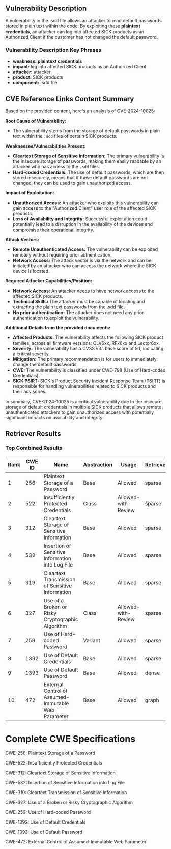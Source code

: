 ## Vulnerability Description
A vulnerability in the .sdd file allows an attacker to read default passwords stored in plain text within the code. By exploiting these **plaintext credentials**, an attacker can log into affected SICK products as an Authorized Client if the customer has not changed the default password.

### Vulnerability Description Key Phrases
- **weakness:** **plaintext credentials**
- **impact:** log into affected SICK products as an Authorized Client
- **attacker:** attacker
- **product:** SICK products
- **component:** .sdd file

## CVE Reference Links Content Summary
Based on the provided content, here's an analysis of CVE-2024-10025:

**Root Cause of Vulnerability:**

*   The vulnerability stems from the storage of default passwords in plain text within the `.sdd` files of certain SICK products.

**Weaknesses/Vulnerabilities Present:**

*   **Cleartext Storage of Sensitive Information:** The primary vulnerability is the insecure storage of passwords, making them easily readable by an attacker who has access to the `.sdd` files.
*   **Hard-coded Credentials:** The use of default passwords, which are then stored insecurely, means that if these default passwords are not changed, they can be used to gain unauthorized access.

**Impact of Exploitation:**

*   **Unauthorized Access:** An attacker who exploits this vulnerability can gain access to the "Authorized Client" user role of the affected SICK products.
*   **Loss of Availability and Integrity:** Successful exploitation could potentially lead to a disruption in the availability of the devices and compromise their operational integrity.

**Attack Vectors:**

*   **Remote Unauthenticated Access:** The vulnerability can be exploited remotely without requiring prior authentication.
*   **Network Access:** The attack vector is via the network and can be initiated by an attacker who can access the network where the SICK device is located.

**Required Attacker Capabilities/Position:**

*   **Network Access:** An attacker needs to have network access to the affected SICK products.
*   **Technical Skills:** The attacker must be capable of locating and extracting the plain text passwords from the .sdd file.
*   **No prior authentication:** The attacker does not need any prior authentication to exploit the vulnerability.

**Additional Details from the provided documents:**

*   **Affected Products:** The vulnerability affects the following SICK product families, across all firmware versions: CLV6xx, RFx6xx and Lector6xx.
*   **Severity:** The vulnerability has a CVSS v3.1 base score of 9.1, indicating a critical severity.
*   **Mitigation:** The primary recommendation is for users to immediately change the default passwords.
*   **CWE:** The vulnerability is classified under CWE-798 (Use of Hard-coded Credentials).
*   **SICK PSIRT:** SICK's Product Security Incident Response Team (PSIRT) is responsible for handling vulnerabilities related to SICK products and their advisories.

In summary, CVE-2024-10025 is a critical vulnerability due to the insecure storage of default credentials in multiple SICK products that allows remote unauthenticated attackers to gain unauthorized access with potentially significant impacts on availability and integrity.

## Retriever Results

### Top Combined Results

| Rank | CWE ID | Name | Abstraction | Usage  | Retrievers | Individual Scores |
|------|--------|------|-------------|-------|------------|-------------------|
| 1 | 256 | Plaintext Storage of a Password | Base | Allowed | sparse | 0.328 |
| 2 | 522 | Insufficiently Protected Credentials | Class | Allowed-with-Review | sparse | 0.315 |
| 3 | 312 | Cleartext Storage of Sensitive Information | Base | Allowed | sparse | 0.310 |
| 4 | 532 | Insertion of Sensitive Information into Log File | Base | Allowed | sparse | 0.295 |
| 5 | 319 | Cleartext Transmission of Sensitive Information | Base | Allowed | sparse | 0.289 |
| 6 | 327 | Use of a Broken or Risky Cryptographic Algorithm | Class | Allowed-with-Review | sparse | 0.287 |
| 7 | 259 | Use of Hard-coded Password | Variant | Allowed | sparse | 0.279 |
| 8 | 1392 | Use of Default Credentials | Base | Allowed | sparse | 0.261 |
| 9 | 1393 | Use of Default Password | Base | Allowed | dense | 0.606 |
| 10 | 472 | External Control of Assumed-Immutable Web Parameter | Base | Allowed | graph | 0.002 |



# Complete CWE Specifications

CWE-256: Plaintext Storage of a Password

CWE-522: Insufficiently Protected Credentials

CWE-312: Cleartext Storage of Sensitive Information

CWE-532: Insertion of Sensitive Information into Log File

CWE-319: Cleartext Transmission of Sensitive Information

CWE-327: Use of a Broken or Risky Cryptographic Algorithm

CWE-259: Use of Hard-coded Password

CWE-1392: Use of Default Credentials

CWE-1393: Use of Default Password

CWE-472: External Control of Assumed-Immutable Web Parameter